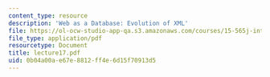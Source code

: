 ```yaml
---
content_type: resource
description: 'Web as a Database: Evolution of XML'
file: https://ol-ocw-studio-app-qa.s3.amazonaws.com/courses/15-565j-integrating-esystems-global-information-systems-spring-2002/0b04a00ae67e8812ff4e6d15f70913d5_lecture17.pdf
file_type: application/pdf
resourcetype: Document
title: lecture17.pdf
uid: 0b04a00a-e67e-8812-ff4e-6d15f70913d5
---
```

